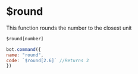 # $round

This function rounds the number to the closest unit

```javascript
$round[number]
```

```javascript
bot.command({
name: "round",
code: `$round[2.6]` //Returns 3
})
```

